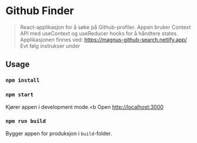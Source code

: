 # Github Finder
> React-applikasjon for å søke på Github-profiler. Appen bruker Context API med useContext og useReducer hooks for å håndtere states.
> Applikasjonen finnes ved: https://magnus-github-search.netlify.app/ 
> Evt følg instrukser under
## Usage

### `npm install`

### `npm start`

Kjører appen i development mode.<b
Open [http://localhost:3000](http://localhost:3000)

### `npm run build`
Bygger appen for produksjon i `build`-folder.<br>
